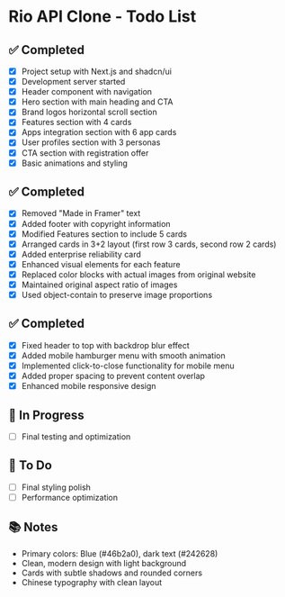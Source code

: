 # Rio API Clone - Todo List

## ✅ Completed
- [x] Project setup with Next.js and shadcn/ui
- [x] Development server started
- [x] Header component with navigation
- [x] Hero section with main heading and CTA
- [x] Brand logos horizontal scroll section
- [x] Features section with 4 cards
- [x] Apps integration section with 6 app cards
- [x] User profiles section with 3 personas
- [x] CTA section with registration offer
- [x] Basic animations and styling

## ✅ Completed
- [x] Removed "Made in Framer" text
- [x] Added footer with copyright information
- [x] Modified Features section to include 5 cards
- [x] Arranged cards in 3+2 layout (first row 3 cards, second row 2 cards)
- [x] Added enterprise reliability card
- [x] Enhanced visual elements for each feature
- [x] Replaced color blocks with actual images from original website
- [x] Maintained original aspect ratio of images
- [x] Used object-contain to preserve image proportions

## ✅ Completed
- [x] Fixed header to top with backdrop blur effect
- [x] Added mobile hamburger menu with smooth animation
- [x] Implemented click-to-close functionality for mobile menu
- [x] Added proper spacing to prevent content overlap
- [x] Enhanced mobile responsive design

## 🔄 In Progress
- [ ] Final testing and optimization

## 📝 To Do
- [ ] Final styling polish
- [ ] Performance optimization

## 📚 Notes
- Primary colors: Blue (#46b2a0), dark text (#242628)
- Clean, modern design with light background
- Cards with subtle shadows and rounded corners
- Chinese typography with clean layout
